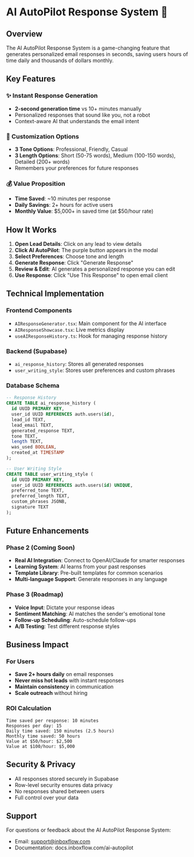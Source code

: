 # AI AutoPilot Response System 🤖

## Overview
The AI AutoPilot Response System is a game-changing feature that generates personalized email responses in seconds, saving users hours of time daily and thousands of dollars monthly.

## Key Features

### ✨ Instant Response Generation
- **2-second generation time** vs 10+ minutes manually
- Personalized responses that sound like you, not a robot
- Context-aware AI that understands the email intent

### 🎨 Customization Options
- **3 Tone Options**: Professional, Friendly, Casual
- **3 Length Options**: Short (50-75 words), Medium (100-150 words), Detailed (200+ words)
- Remembers your preferences for future responses

### 💰 Value Proposition
- **Time Saved**: ~10 minutes per response
- **Daily Savings**: 2+ hours for active users
- **Monthly Value**: $5,000+ in saved time (at $50/hour rate)

## How It Works

1. **Open Lead Details**: Click on any lead to view details
2. **Click AI AutoPilot**: The purple button appears in the modal
3. **Select Preferences**: Choose tone and length
4. **Generate Response**: Click "Generate Response" 
5. **Review & Edit**: AI generates a personalized response you can edit
6. **Use Response**: Click "Use This Response" to open email client

## Technical Implementation

### Frontend Components
- `AIResponseGenerator.tsx`: Main component for the AI interface
- `AIResponseShowcase.tsx`: Live metrics display
- `useAIResponseHistory.ts`: Hook for managing response history

### Backend (Supabase)
- `ai_response_history`: Stores all generated responses
- `user_writing_style`: Stores user preferences and custom phrases

### Database Schema
```sql
-- Response History
CREATE TABLE ai_response_history (
  id UUID PRIMARY KEY,
  user_id UUID REFERENCES auth.users(id),
  lead_id TEXT,
  lead_email TEXT,
  generated_response TEXT,
  tone TEXT,
  length TEXT,
  was_used BOOLEAN,
  created_at TIMESTAMP
);

-- User Writing Style
CREATE TABLE user_writing_style (
  id UUID PRIMARY KEY,
  user_id UUID REFERENCES auth.users(id) UNIQUE,
  preferred_tone TEXT,
  preferred_length TEXT,
  custom_phrases JSONB,
  signature TEXT
);
```

## Future Enhancements

### Phase 2 (Coming Soon)
- **Real AI Integration**: Connect to OpenAI/Claude for smarter responses
- **Learning System**: AI learns from your past responses
- **Template Library**: Pre-built templates for common scenarios
- **Multi-language Support**: Generate responses in any language

### Phase 3 (Roadmap)
- **Voice Input**: Dictate your response ideas
- **Sentiment Matching**: AI matches the sender's emotional tone
- **Follow-up Scheduling**: Auto-schedule follow-ups
- **A/B Testing**: Test different response styles

## Business Impact

### For Users
- **Save 2+ hours daily** on email responses
- **Never miss hot leads** with instant responses
- **Maintain consistency** in communication
- **Scale outreach** without hiring

### ROI Calculation
```
Time saved per response: 10 minutes
Responses per day: 15
Daily time saved: 150 minutes (2.5 hours)
Monthly time saved: 50 hours
Value at $50/hour: $2,500
Value at $100/hour: $5,000
```

## Security & Privacy
- All responses stored securely in Supabase
- Row-level security ensures data privacy
- No responses shared between users
- Full control over your data

## Support
For questions or feedback about the AI AutoPilot Response System:
- Email: support@inboxflow.com
- Documentation: docs.inboxflow.com/ai-autopilot 